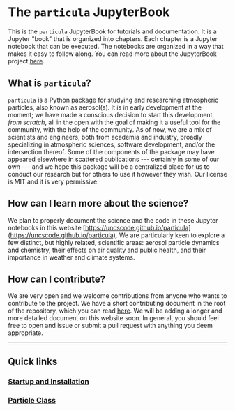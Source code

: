 # The `particula` JupyterBook

This is the `particula` JupyterBook for tutorials and documentation.
It is a Jupyter "book" that is organized into chapters.
Each chapter is a Jupyter notebook that can be executed.
The notebooks are organized in a way that makes it easy to follow along.
You can read more about the JupyterBook project [here](https://jupyter.org/community/jupyterbook/).

## What is `particula`?

`particula` is a Python package for studying and researching atmospheric particles, also known as aerosol(s).
It is in early development at the moment; we have made a conscious decision to start this development, _from scratch_, all in the open with the goal of making it a useful tool for the community, with the help of the community.
As of now, we are a mix of scientists and engineers, both from academia and industry, broadly specializing in atmospheric sciences, software development, and/or the intersection thereof.
Some of the components of the package may have appeared elsewhere in scattered publications --- certainly in some of our own --- and we hope this package will be a centralized place for us to conduct our research but for others to use it however they wish. Our license is MIT and it is very permissive.  

## How can I learn more about the science?

We plan to properly document the science and the code in these Jupyter notebooks in this website [https://uncscode.github.io/particula](https://uncscode.github.io/particula).
We are particularly keen to explore a few distinct, but highly related, scientific areas: aerosol particle dynamics and chemistry, their effects on air quality and public health, and their importance in weather and climate systems.

## How can I contribute?

We are very open and we welcome contributions from anyone who wants to contribute to the project.
We have a short contributing document in the root of the repository, which you can read [here](https://github.com/uncscode/particula/blob/master/CONTRIBUTING.md).
We will be adding a longer and more detailed document on this website soon.
In general, you should feel free to open and issue or submit a pull request with anything you deem appropriate.

---

## Quick links

### [Startup and Installation](https://uncscode.github.io/particula/000_beginnings.html)

### [Particle Class](https://uncscode.github.io/particula/001_ParticleClass.html)